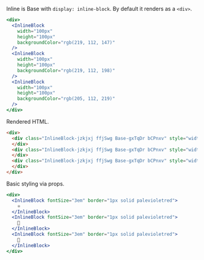 <!-- Description -->

Inline is Base with `display: inline-block`.
By default it renders as a `<div>`.

<!-- Minimal JSX to showcase component -->

```jsx
<div>
  <InlineBlock
    width="100px"
    height="100px"
    backgroundColor="rgb(219, 112, 147)"
  />
  <InlineBlock
    width="100px"
    height="100px"
    backgroundColor="rgb(219, 112, 198)"
  />
  <InlineBlock
    width="100px"
    height="100px"
    backgroundColor="rgb(205, 112, 219)"
  />
</div>
```

Rendered HTML.

```html
<div>
  <div class="InlineBlock-jzkjxj ffjSwg Base-gxTqDr bCPnxv" style="width: 100px; height: 100px; background-color: rgb(219, 112, 147);">
  </div>
  <div class="InlineBlock-jzkjxj ffjSwg Base-gxTqDr bCPnxv" style="width: 100px; height: 100px; background-color: rgb(219, 112, 198);">
  </div>
  <div class="InlineBlock-jzkjxj ffjSwg Base-gxTqDr bCPnxv" style="width: 100px; height: 100px; background-color: rgb(205, 112, 219);">
  </div>
</div>
```

<!-- Cool styling example -->

Basic styling via props.

```jsx
<div>
  <InlineBlock fontSize="3em" border="1px solid palevioletred">
    ⭐️
  </InlineBlock>
  <InlineBlock fontSize="3em" border="1px solid palevioletred">
    💫
  </InlineBlock>
  <InlineBlock fontSize="3em" border="1px solid palevioletred">
    🌙
  </InlineBlock>
</div>
```
